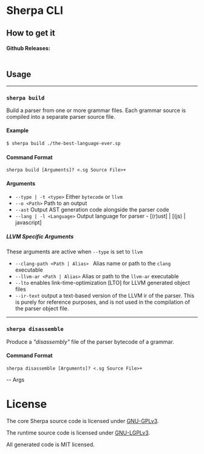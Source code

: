 # Sherpa CLI

## How to get it

#### Github Releases:
```

```

## Usage

---

### `sherpa build` 

Build a parser from one or more grammar files. Each grammar source is compiled into a separate parser source file. 

#### Example

```sh
$ sherpa build ./the-best-language-ever.sp
```

#### Command Format

```
sherpa build [Arguments]? <.sg Source File>+
```

#### Arguments

- `--type | -t <type>`
    Either `bytecode` or `llvm`
- `--o <Path>` 
    Path to an output
- `--ast`
    Output AST generation code alongside the parser code
- `--lang | -l <Language>`
    Output language for parser - [(r)ust] | [(js) | javascript]

##### LLVM Specific Arguments

These arguments are active when `--type` is set to `llvm`

- `--clang-path <Path | Alias> ` 
    Alias name or path to the `clang` executable
- `--llvm-ar <Path | Alias>`
    Alias or path to the `llvm-ar` executable
- `--lto`
    enables link-time-optimization [LTO] for LLVM generated object files
- `--ir-text`
    output a text-based version of the LLVM ir of the parser. This is purely
    for reference purposes, and is not used in the compilation of the parser object
    file.

---
### `sherpa disassemble`

Produce a *"disassembly"* file of the parser bytecode of a grammar.

#### Command Format

```
sherpa disassemble [Arguments]? <.sg Source File>+
```
-- Args 

 # License 

 The core Sherpa source code is licensed under [GNU-GPLv3](../../../LICENSE.md). 

 The runtime source code is licensed under [GNU-LGPLv3](../../../LICENSE.md). 

 All generated code is MIT licensed.